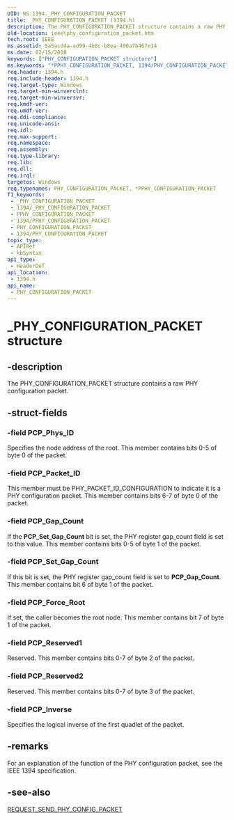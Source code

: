 ```yaml
---
UID: NS:1394._PHY_CONFIGURATION_PACKET
title: _PHY_CONFIGURATION_PACKET (1394.h)
description: The PHY_CONFIGURATION_PACKET structure contains a raw PHY configuration packet.
old-location: ieee\phy_configuration_packet.htm
tech.root: IEEE
ms.assetid: 5a5acd4a-ad99-4b8c-b8ea-490a7b467e14
ms.date: 02/15/2018
keywords: ["PHY_CONFIGURATION_PACKET structure"]
ms.keywords: "*PPHY_CONFIGURATION_PACKET, 1394/PHY_CONFIGURATION_PACKET, 1394/PPHY_CONFIGURATION_PACKET, 1394stct_1d0c74cf-13c7-455d-b51e-5e2f4f2a5c5a.xml, IEEE.phy_configuration_packet, PHY_CONFIGURATION_PACKET, PHY_CONFIGURATION_PACKET structure [Buses], PPHY_CONFIGURATION_PACKET, PPHY_CONFIGURATION_PACKET structure pointer [Buses], _PHY_CONFIGURATION_PACKET"
req.header: 1394.h
req.include-header: 1394.h
req.target-type: Windows
req.target-min-winverclnt: 
req.target-min-winversvr: 
req.kmdf-ver: 
req.umdf-ver: 
req.ddi-compliance: 
req.unicode-ansi: 
req.idl: 
req.max-support: 
req.namespace: 
req.assembly: 
req.type-library: 
req.lib: 
req.dll: 
req.irql: 
targetos: Windows
req.typenames: PHY_CONFIGURATION_PACKET, *PPHY_CONFIGURATION_PACKET
f1_keywords:
 - _PHY_CONFIGURATION_PACKET
 - 1394/_PHY_CONFIGURATION_PACKET
 - PPHY_CONFIGURATION_PACKET
 - 1394/PPHY_CONFIGURATION_PACKET
 - PHY_CONFIGURATION_PACKET
 - 1394/PHY_CONFIGURATION_PACKET
topic_type:
 - APIRef
 - kbSyntax
api_type:
 - HeaderDef
api_location:
 - 1394.h
api_name:
 - PHY_CONFIGURATION_PACKET
---
```


# _PHY_CONFIGURATION_PACKET structure


## -description

The PHY_CONFIGURATION_PACKET structure contains a raw PHY configuration packet.

## -struct-fields

### -field PCP_Phys_ID

Specifies the node address of the root. This member contains bits 0-5 of byte 0 of the packet.

### -field PCP_Packet_ID

This member must be PHY_PACKET_ID_CONFIGURATION to indicate it is a PHY configuration packet. This member contains bits 6-7 of byte 0 of the packet.

### -field PCP_Gap_Count

If the <b>PCP_Set_Gap_Count</b> bit is set, the PHY register gap_count field is set to this value. This member contains bits 0-5 of byte 1 of the packet.

### -field PCP_Set_Gap_Count

If this bit is set, the PHY register gap_count field is set to <b>PCP_Gap_Count</b>. This member contains bit 6 of byte 1 of the packet.

### -field PCP_Force_Root

If set, the caller becomes the root node. This member contains bit 7 of byte 1 of the packet.

### -field PCP_Reserved1

Reserved. This member contains bits 0-7 of byte 2 of the packet.

### -field PCP_Reserved2

Reserved. This member contains bits 0-7 of byte 3 of the packet.

### -field PCP_Inverse

Specifies the logical inverse of the first quadlet of the packet.

## -remarks

For an explanation of the function of the PHY configuration packet, see the IEEE 1394 specification.

## -see-also

<a href="https://msdn.microsoft.com/library/windows/hardware/ff537661">REQUEST_SEND_PHY_CONFIG_PACKET</a>

